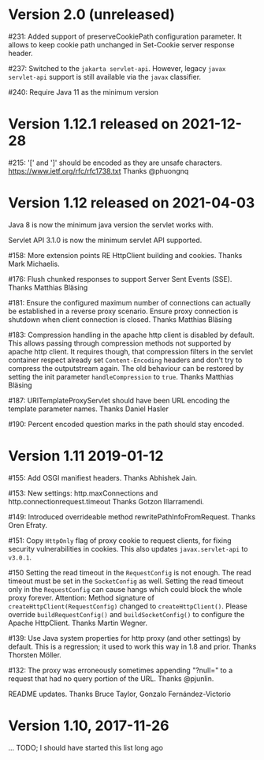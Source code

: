 # Version 2.0 (unreleased)

\#231: Added support of preserveCookiePath configuration parameter. It allows to keep cookie path unchanged in Set-Cookie server response header.

\#237: Switched to the `jakarta servlet-api`.  However, legacy `javax servlet-api` support is still available via the `javax` classifier.

\#240: Require Java 11 as the minimum version

# Version 1.12.1 released on 2021-12-28

\#215: '[' and ']' should be encoded as they are unsafe characters. https://www.ietf.org/rfc/rfc1738.txt
Thanks @phuongnq

# Version 1.12 released on 2021-04-03

Java 8 is now the minimum java version the servlet works with.

Servlet API 3.1.0 is now the minimum servlet API supported.

\#158: More extension points RE HttpClient building and cookies.
Thanks Mark Michaelis.

\#176: Flush chunked responses to support Server Sent Events (SSE).
Thanks Matthias Bläsing

\#181: Ensure the configured maximum number of connections can actually be
established in a reverse proxy scenario. Ensure proxy connection is shutdown
when client connection is closed.
Thanks Matthias Bläsing

\#183: Compression handling in the apache http client is disabled by default.
This allows passing through compression methods not supported by apache http
client. It requires though, that compression filters in the servlet container
respect already set `Content-Encoding` headers and don't try to compress the
outputstream again. The old behaviour can be restored by setting the init
parameter `handleCompression` to `true`.
Thanks Matthias Bläsing

\#187: URITemplateProxyServlet should have been URL encoding the template parameter names.
Thanks Daniel Hasler

\#190: Percent encoded question marks in the path should stay encoded.

# Version 1.11 2019-01-12

\#155: Add OSGI manifiest headers.
Thanks Abhishek Jain.

\#153: New settings: http.maxConnections and http.connectionrequest.timeout
Thanks Gotzon Illarramendi.

\#149: Introduced overrideable method rewritePathInfoFromRequest.
Thanks Oren Efraty.

\#151: Copy `HttpOnly` flag of proxy cookie to request clients, for fixing security vulnerabilities in cookies.
This also updates `javax.servlet-api` to `v3.0.1`.

\#150 Setting the read timeout in the `RequestConfig` is not enough.
The read timeout must be set in the `SocketConfig` as well.
Setting the read timeout only in the `RequestConfig` can cause hangs which could
block the whole proxy forever.
Attention: Method signature of `createHttpClient(RequestConfig)` changed to
`createHttpClient()`.
Please override `buildRequestConfig()` and `buildSocketConfig()` to configure the
Apache HttpClient.
Thanks Martin Wegner.

\#139: Use Java system properties for http proxy (and other settings) by default.
This is a regression; it used to work this way in 1.8 and prior.
Thanks Thorsten Möller.

\#132: The proxy was erroneously sometimes appending "?null=" to a
request that had no query portion of the URL.
Thanks @pjunlin.

README updates.  Thanks Bruce Taylor, Gonzalo Fernández-Victorio

# Version 1.10, 2017-11-26

... TODO; I should have started this list long ago
